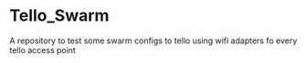 # Tello_Swarm
A repository to test some swarm configs to tello using wifi adapters fo every tello access point
